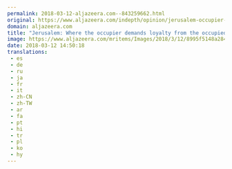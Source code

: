 ```yaml
---
permalink: 2018-03-12-aljazeera.com--843259662.html
original: https://www.aljazeera.com/indepth/opinion/jerusalem-occupier-demands-loyalty-occupied-180312102024331.html
domain: aljazeera.com
title: "Jerusalem: Where the occupier demands loyalty from the occupied"
image: https://www.aljazeera.com/mritems/Images/2018/3/12/8995f5148a28456b8724ad8e2d4ceae7_18.jpg
date: 2018-03-12 14:50:18
translations: 
 - es
 - de
 - ru
 - ja
 - fr
 - it
 - zh-CN
 - zh-TW
 - ar
 - fa
 - pt
 - hi
 - tr
 - pl
 - ko
 - hy
---
```


